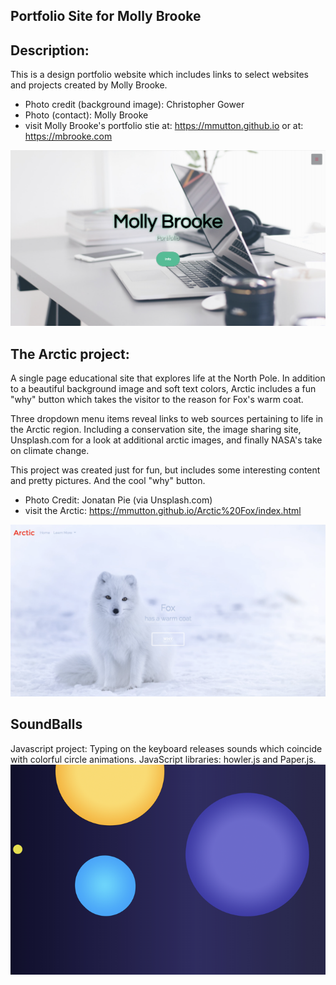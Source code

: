 ## Portfolio Site for Molly Brooke

## Description:

This is a design portfolio website which includes links to select websites and projects created by Molly Brooke.  
 
* Photo credit (background image): Christopher Gower
* Photo (contact): Molly Brooke
* visit Molly Brooke's portfolio stie at: https://mmutton.github.io or at: https://mbrooke.com

![Portfoli](/img/MBrookeScreenshot_1.1.png)

## The Arctic project: 
A single page educational site that explores life at the North Pole.
In addition to a beautiful background image and soft text colors, Arctic includes a fun "why" button which takes the visitor to the reason for Fox's warm coat.

Three dropdown menu items reveal links to web sources pertaining to life in the Arctic region. Including a conservation site, the image sharing site, Unsplash.com for a look at additional arctic images, and finally NASA's take on climate change.

This project was created just for fun, but includes some interesting content and pretty pictures. And the cool "why" button.

* Photo Credit: Jonatan Pie (via Unsplash.com)
* visit the Arctic: https://mmutton.github.io/Arctic%20Fox/index.html 

![Arctic](/img/ArcticFoxScreenshot.png)

## SoundBalls
Javascript project:   Typing on the keyboard releases sounds which coincide with colorful circle animations.  JavaScript libraries: howler.js and Paper.js.
![ ](/img/SoundsTypingScreenshotResized.png)
